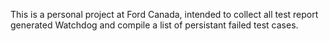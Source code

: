 This is a personal project at Ford Canada, intended to collect all test report generated Watchdog and compile a list of persistant failed test cases.
